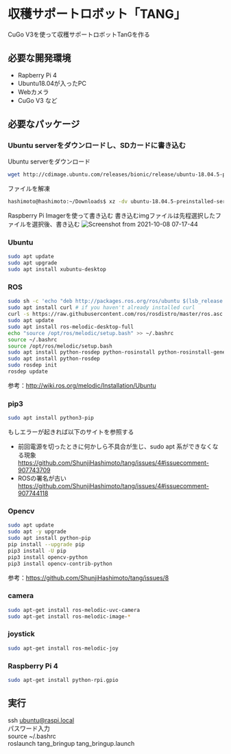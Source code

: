 # 収穫サポートロボット「TANG」
CuGo V3を使って収穫サポートロボットTanGを作る

## 必要な開発環境
- Rapberry Pi 4
- Ubuntu18.04が入ったPC
- Webカメラ
- CuGo V3 など

## 必要なパッケージ
### Ubuntu serverをダウンロードし、SDカードに書き込む
Ubuntu serverをダウンロード
```bash
wget http://cdimage.ubuntu.com/releases/bionic/release/ubuntu-18.04.5-preinstalled-server-arm64+raspi3.img.xz
```
ファイルを解凍
```bash
hashimoto@hashimoto:~/Downloads$ xz -dv ubuntu-18.04.5-preinstalled-server-arm64+raspi3.img.xz 
```
Raspberry Pi Imagerを使って書き込む
書き込むimgファイルは先程選択したファイルを選択後、書き込む
![Screenshot from 2021-10-08 07-17-44](https://user-images.githubusercontent.com/63869336/136469821-0b4fd0a0-74e5-464a-93dd-b196089ea772.png)


### Ubuntu
```bash
sudo apt update
sudo apt upgrade
sudo apt install xubuntu-desktop
```

### ROS
```bash
sudo sh -c 'echo "deb http://packages.ros.org/ros/ubuntu $(lsb_release -sc) main" > /etc/apt/sources.list.d/ros-latest.list'
sudo apt install curl # if you haven't already installed curl
curl -s https://raw.githubusercontent.com/ros/rosdistro/master/ros.asc | sudo apt-key add -
sudo apt update
sudo apt install ros-melodic-desktop-full
echo "source /opt/ros/melodic/setup.bash" >> ~/.bashrc
source ~/.bashrc
source /opt/ros/melodic/setup.bash
sudo apt install python-rosdep python-rosinstall python-rosinstall-generator python-wstool build-essential
sudo apt install python-rosdep
sudo rosdep init
rosdep update
```
参考：http://wiki.ros.org/melodic/Installation/Ubuntu

### pip3
```bash
sudo apt install python3-pip  
```
もしエラーが起きれば以下のサイトを参照する
- 前回電源を切ったときに何かしら不具合が生じ、sudo apt 系ができなくなる現象
https://github.com/ShunjiHashimoto/tang/issues/4#issuecomment-907743709
- ROSの署名が古い
https://github.com/ShunjiHashimoto/tang/issues/4#issuecomment-907744118

### Opencv
```bash
sudo apt update 
sudo apt -y upgrade
sudo apt install python-pip
pip install --upgrade pip
pip3 install -U pip
pip3 install opencv-python
pip3 install opencv-contrib-python
```
参考：https://github.com/ShunjiHashimoto/tang/issues/8

### camera
```bash
sudo apt-get install ros-melodic-uvc-camera  
sudo apt-get install ros-melodic-image-*  
```
### joystick
```bash
sudo apt-get install ros-melodic-joy
```
### Raspberry Pi 4
```bash
sudo apt-get install python-rpi.gpio
```

## 実行
ssh ubuntu@raspi.local  
パスワード入力  
source ~/.bashrc  
roslaunch tang_bringup tang_bringup.launch  
